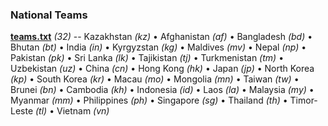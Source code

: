 

### National Teams


**[teams.txt](teams.txt)** _(32)_ -- 
Kazakhstan _(kz)_ •
Afghanistan _(af)_ •
Bangladesh _(bd)_ •
Bhutan _(bt)_ •
India _(in)_ •
Kyrgyzstan _(kg)_ •
Maldives _(mv)_ •
Nepal _(np)_ •
Pakistan _(pk)_ •
Sri Lanka _(lk)_ •
Tajikistan _(tj)_ •
Turkmenistan _(tm)_ •
Uzbekistan _(uz)_ •
China _(cn)_ •
Hong Kong _(hk)_ •
Japan _(jp)_ •
North Korea _(kp)_ •
South Korea _(kr)_ •
Macau _(mo)_ •
Mongolia _(mn)_ •
Taiwan _(tw)_ •
Brunei _(bn)_ •
Cambodia _(kh)_ •
Indonesia _(id)_ •
Laos _(la)_ •
Malaysia _(my)_ •
Myanmar _(mm)_ •
Philippines _(ph)_ •
Singapore _(sg)_ •
Thailand _(th)_ •
Timor-Leste _(tl)_ •
Vietnam _(vn)_





